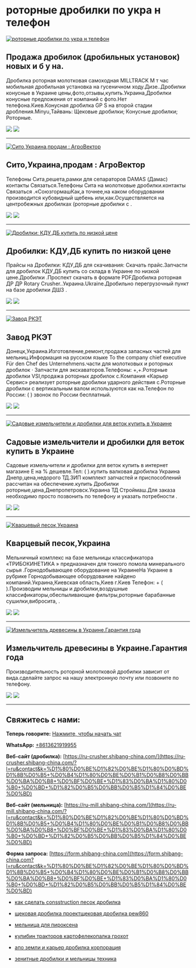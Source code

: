 # роторные дробилки по укра н телефон

<a href="https://swt.shibang-china.com/?l=ru&img&k=%D1%80%D0%BE%D1%82%D0%BE%D1%80%D0%BD%D1%8B%D0%B5+%D0%B4%D1%80%D0%BE%D0%B1%D0%B8%D0%BB%D0%BA%D0%B8+%D0%BF%D0%BE+%D1%83%D0%BA%D1%80%D0%B0+%D0%BD+%D1%82%D0%B5%D0%BB%D0%B5%D1%84%D0%BE%D0%BD" target="_blank">![роторные дробилки по укра н телефон](http://static.shibang-china.com/all-800x300/1015.jpg)</a>

## Продажа дробилок (дробильных установок) новых и б у на.
Дробилка роторная молотковая самоходная MILLTRACK M т час мобильная дробильная установка на гусеничном ходу.Дизе..Дробилки конусные в Украине цены,фото,отзывы,купить.Украина,Дробилки конусные предложения от компаний с фото.Нет телефона.Киев.Конусная дробилка GP S на второй стадии дробления.Minyu,Тайвань: Щековые дробилки; Конусные дробилки; Роторные.


<a href="https://whatsapp.shibangsoft.com/WhatsApp.php" target="_blank" title="WhatsApp">![](http://static.shibang-china.com/icon/whatsapp.png)</a> <a href="https://swt.shibang-china.com/?l=ru&icon&k=%D1%80%D0%BE%D1%82%D0%BE%D1%80%D0%BD%D1%8B%D0%B5+%D0%B4%D1%80%D0%BE%D0%B1%D0%B8%D0%BB%D0%BA%D0%B8+%D0%BF%D0%BE+%D1%83%D0%BA%D1%80%D0%B0+%D0%BD+%D1%82%D0%B5%D0%BB%D0%B5%D1%84%D0%BE%D0%BD" target="_blank">![](http://static.shibang-china.com/icon/chat-ru.png)</a>

---

<a href="https://swt.shibang-china.com/?l=ru&img&k=%D1%80%D0%BE%D1%82%D0%BE%D1%80%D0%BD%D1%8B%D0%B5+%D0%B4%D1%80%D0%BE%D0%B1%D0%B8%D0%BB%D0%BA%D0%B8+%D0%BF%D0%BE+%D1%83%D0%BA%D1%80%D0%B0+%D0%BD+%D1%82%D0%B5%D0%BB%D0%B5%D1%84%D0%BE%D0%BD" target="_blank">![Сито,Украина,продам : АгроВектор](http://static.shibang-china.com/all-800x300/1381.jpg)</a>

## Сито,Украина,продам : АгроВектор
Телефоны Сита,решета,рамки для сепараторов DAMAS (Дамас) контакты Связаться.Телефоны Сита на молотковые дробилки.контакты Связаться&nbsp;.«СоюзгормашКак,а точнее,на каком оборудовании производится кубовидный щебень или,как.Осуществляется на центробежных дробилках (роторные дробилки с&nbsp;.


<a href="https://whatsapp.shibangsoft.com/WhatsApp.php" target="_blank" title="WhatsApp">![](http://static.shibang-china.com/icon/whatsapp.png)</a> <a href="https://swt.shibang-china.com/?l=ru&icon&k=%D1%80%D0%BE%D1%82%D0%BE%D1%80%D0%BD%D1%8B%D0%B5+%D0%B4%D1%80%D0%BE%D0%B1%D0%B8%D0%BB%D0%BA%D0%B8+%D0%BF%D0%BE+%D1%83%D0%BA%D1%80%D0%B0+%D0%BD+%D1%82%D0%B5%D0%BB%D0%B5%D1%84%D0%BE%D0%BD" target="_blank">![](http://static.shibang-china.com/icon/chat-ru.png)</a>

---

<a href="https://swt.shibang-china.com/?l=ru&img&k=%D1%80%D0%BE%D1%82%D0%BE%D1%80%D0%BD%D1%8B%D0%B5+%D0%B4%D1%80%D0%BE%D0%B1%D0%B8%D0%BB%D0%BA%D0%B8+%D0%BF%D0%BE+%D1%83%D0%BA%D1%80%D0%B0+%D0%BD+%D1%82%D0%B5%D0%BB%D0%B5%D1%84%D0%BE%D0%BD" target="_blank">![Дробилки: КДУ,ДБ купить по низкой цене](http://static.shibang-china.com/all-800x300/132.jpg)</a>

## Дробилки: КДУ,ДБ купить по низкой цене
Прайсы на Дробилки: КДУ,ДБ для скачивания: Скачать прайс.Запчасти для дробилок КДУ,ДБ купить со склада в Украине по низкой цене.Дробилки&nbsp;.Проспект скачать в формате PDFДробилка роторная ДР ДР Rotary Crusher..Украина.Ukraine.Дробильно перегрузочный пункт на базе дробилки ДШЗ .


<a href="https://whatsapp.shibangsoft.com/WhatsApp.php" target="_blank" title="WhatsApp">![](http://static.shibang-china.com/icon/whatsapp.png)</a> <a href="https://swt.shibang-china.com/?l=ru&icon&k=%D1%80%D0%BE%D1%82%D0%BE%D1%80%D0%BD%D1%8B%D0%B5+%D0%B4%D1%80%D0%BE%D0%B1%D0%B8%D0%BB%D0%BA%D0%B8+%D0%BF%D0%BE+%D1%83%D0%BA%D1%80%D0%B0+%D0%BD+%D1%82%D0%B5%D0%BB%D0%B5%D1%84%D0%BE%D0%BD" target="_blank">![](http://static.shibang-china.com/icon/chat-ru.png)</a>

---

<a href="https://swt.shibang-china.com/?l=ru&img&k=%D1%80%D0%BE%D1%82%D0%BE%D1%80%D0%BD%D1%8B%D0%B5+%D0%B4%D1%80%D0%BE%D0%B1%D0%B8%D0%BB%D0%BA%D0%B8+%D0%BF%D0%BE+%D1%83%D0%BA%D1%80%D0%B0+%D0%BD+%D1%82%D0%B5%D0%BB%D0%B5%D1%84%D0%BE%D0%BD" target="_blank">![Завод РКЭТ](http://static.shibang-china.com/all-800x300/99.jpg)</a>

## Завод РКЭТ
Донецк,Украина.Изготовление,ремонт,продажа запасных частей для мельниц.Информация на русском языке To the company chief executive Für den Chef des Unternehmens.части для молотковых и роторных дробилок &middot; Запчасти для экскаваторов.Телефоны: +,+.Роторные дробилки VSI,продажа роторных дробилок с.Компания «Карьер Сервис» реализует роторные дробилки ударного действия с.Роторные дробилки с вертикальным валом используются как на.Телефон по России: ( ) звонок по России бесплатный.


<a href="https://whatsapp.shibangsoft.com/WhatsApp.php" target="_blank" title="WhatsApp">![](http://static.shibang-china.com/icon/whatsapp.png)</a> <a href="https://swt.shibang-china.com/?l=ru&icon&k=%D1%80%D0%BE%D1%82%D0%BE%D1%80%D0%BD%D1%8B%D0%B5+%D0%B4%D1%80%D0%BE%D0%B1%D0%B8%D0%BB%D0%BA%D0%B8+%D0%BF%D0%BE+%D1%83%D0%BA%D1%80%D0%B0+%D0%BD+%D1%82%D0%B5%D0%BB%D0%B5%D1%84%D0%BE%D0%BD" target="_blank">![](http://static.shibang-china.com/icon/chat-ru.png)</a>

---

<a href="https://swt.shibang-china.com/?l=ru&img&k=%D1%80%D0%BE%D1%82%D0%BE%D1%80%D0%BD%D1%8B%D0%B5+%D0%B4%D1%80%D0%BE%D0%B1%D0%B8%D0%BB%D0%BA%D0%B8+%D0%BF%D0%BE+%D1%83%D0%BA%D1%80%D0%B0+%D0%BD+%D1%82%D0%B5%D0%BB%D0%B5%D1%84%D0%BE%D0%BD" target="_blank">![Садовые измельчители и дробилки для веток купить в Украине](http://static.shibang-china.com/all-800x300/418.jpg)</a>

## Садовые измельчители и дробилки для веток купить в Украине
Садовые измельчители и дробилки для веток купить в интернет магазине Е на % дешевле.Тел: ( ).купить валковая дробилка Украина Днепр,цена,недорого ТД.ЗИП комплект запчастей и приспособлений рассчитан на обеспечение.купить Дробилки роторные,цена,Днепропетровск.Украина ТД Строймаш.Для заказа необходимо просто позвонить по телефону и указать потребности&nbsp;.


<a href="https://whatsapp.shibangsoft.com/WhatsApp.php" target="_blank" title="WhatsApp">![](http://static.shibang-china.com/icon/whatsapp.png)</a> <a href="https://swt.shibang-china.com/?l=ru&icon&k=%D1%80%D0%BE%D1%82%D0%BE%D1%80%D0%BD%D1%8B%D0%B5+%D0%B4%D1%80%D0%BE%D0%B1%D0%B8%D0%BB%D0%BA%D0%B8+%D0%BF%D0%BE+%D1%83%D0%BA%D1%80%D0%B0+%D0%BD+%D1%82%D0%B5%D0%BB%D0%B5%D1%84%D0%BE%D0%BD" target="_blank">![](http://static.shibang-china.com/icon/chat-ru.png)</a>

---

<a href="https://swt.shibang-china.com/?l=ru&img&k=%D1%80%D0%BE%D1%82%D0%BE%D1%80%D0%BD%D1%8B%D0%B5+%D0%B4%D1%80%D0%BE%D0%B1%D0%B8%D0%BB%D0%BA%D0%B8+%D0%BF%D0%BE+%D1%83%D0%BA%D1%80%D0%B0+%D0%BD+%D1%82%D0%B5%D0%BB%D0%B5%D1%84%D0%BE%D0%BD" target="_blank">![Кварцевый песок,Украина](http://static.shibang-china.com/all-800x300/985.jpg)</a>

## Кварцевый песок,Украина
Мельничный комплекс на базе мельницы классификатора «ТРИБОКИНЕТИКА » предназначен для тонкого помола минерального сырья&nbsp;.Горнодобывающее оборудование на УкраинеНа Украине в рубрике Горнодобывающее оборудование найдено компаний.Украина,Киевская область,Киев г.Киев Телефон: + ( ).Производим мельницы и дробилки,воздушные классификаторы,обеспыливающие фильтры,роторные барабанные сушилки,вибросита,&nbsp;.


<a href="https://whatsapp.shibangsoft.com/WhatsApp.php" target="_blank" title="WhatsApp">![](http://static.shibang-china.com/icon/whatsapp.png)</a> <a href="https://swt.shibang-china.com/?l=ru&icon&k=%D1%80%D0%BE%D1%82%D0%BE%D1%80%D0%BD%D1%8B%D0%B5+%D0%B4%D1%80%D0%BE%D0%B1%D0%B8%D0%BB%D0%BA%D0%B8+%D0%BF%D0%BE+%D1%83%D0%BA%D1%80%D0%B0+%D0%BD+%D1%82%D0%B5%D0%BB%D0%B5%D1%84%D0%BE%D0%BD" target="_blank">![](http://static.shibang-china.com/icon/chat-ru.png)</a>

---

<a href="https://swt.shibang-china.com/?l=ru&img&k=%D1%80%D0%BE%D1%82%D0%BE%D1%80%D0%BD%D1%8B%D0%B5+%D0%B4%D1%80%D0%BE%D0%B1%D0%B8%D0%BB%D0%BA%D0%B8+%D0%BF%D0%BE+%D1%83%D0%BA%D1%80%D0%B0+%D0%BD+%D1%82%D0%B5%D0%BB%D0%B5%D1%84%D0%BE%D0%BD" target="_blank">![Измельчитель древесины в Украине.Гарантия года](http://static.shibang-china.com/all-800x300/1443.jpg)</a>

## Измельчитель древесины в Украине.Гарантия года
Производительность роторной молотковой дробилки зависит от вида.сделайте запрос на нашу электронную почту или позвоните по телефону.

<a href="https://whatsapp.shibangsoft.com/WhatsApp.php" target="_blank" title="WhatsApp">![](http://static.shibang-china.com/icon/whatsapp.png)</a> <a href="https://swt.shibang-china.com/?l=ru&icon&k=%D1%80%D0%BE%D1%82%D0%BE%D1%80%D0%BD%D1%8B%D0%B5+%D0%B4%D1%80%D0%BE%D0%B1%D0%B8%D0%BB%D0%BA%D0%B8+%D0%BF%D0%BE+%D1%83%D0%BA%D1%80%D0%B0+%D0%BD+%D1%82%D0%B5%D0%BB%D0%B5%D1%84%D0%BE%D0%BD" target="_blank">![](http://static.shibang-china.com/icon/chat-ru.png)</a>

---
## Свяжитесь с нами:

**Теперь говорите:** [Нажмите, чтобы начать чат](https://swt.shibang-china.com?l=ru&contact&k=%D1%80%D0%BE%D1%82%D0%BE%D1%80%D0%BD%D1%8B%D0%B5+%D0%B4%D1%80%D0%BE%D0%B1%D0%B8%D0%BB%D0%BA%D0%B8+%D0%BF%D0%BE+%D1%83%D0%BA%D1%80%D0%B0+%D0%BD+%D1%82%D0%B5%D0%BB%D0%B5%D1%84%D0%BE%D0%BD)

**WhatsApp:**  [+8613621919955](https://whatsapp.shibangsoft.com/WhatsApp.php)

**Веб-сайт (дробилка):** [https://ru-crusher.shibang-china.com/](https://ru-crusher.shibang-china.com/?l=ru&contact&k=%D1%80%D0%BE%D1%82%D0%BE%D1%80%D0%BD%D1%8B%D0%B5+%D0%B4%D1%80%D0%BE%D0%B1%D0%B8%D0%BB%D0%BA%D0%B8+%D0%BF%D0%BE+%D1%83%D0%BA%D1%80%D0%B0+%D0%BD+%D1%82%D0%B5%D0%BB%D0%B5%D1%84%D0%BE%D0%BD)

**Веб-сайт (мельница):** [https://ru-mill.shibang-china.com/](https://ru-mill.shibang-china.com/?l=ru&contact&k=%D1%80%D0%BE%D1%82%D0%BE%D1%80%D0%BD%D1%8B%D0%B5+%D0%B4%D1%80%D0%BE%D0%B1%D0%B8%D0%BB%D0%BA%D0%B8+%D0%BF%D0%BE+%D1%83%D0%BA%D1%80%D0%B0+%D0%BD+%D1%82%D0%B5%D0%BB%D0%B5%D1%84%D0%BE%D0%BD)

**Форма запроса:** [https://form.shibang-china.com](https://form.shibang-china.com?l=ru&contact&k=%D1%80%D0%BE%D1%82%D0%BE%D1%80%D0%BD%D1%8B%D0%B5+%D0%B4%D1%80%D0%BE%D0%B1%D0%B8%D0%BB%D0%BA%D0%B8+%D0%BF%D0%BE+%D1%83%D0%BA%D1%80%D0%B0+%D0%BD+%D1%82%D0%B5%D0%BB%D0%B5%D1%84%D0%BE%D0%BD)

* [как сделать consstruction песок дробилка](../106/%D0%BA%D0%B0%D0%BA%20%D1%81%D0%B4%D0%B5%D0%BB%D0%B0%D1%82%D1%8C%20consstruction%20%D0%BF%D0%B5%D1%81%D0%BE%D0%BA%20%D0%B4%D1%80%D0%BE%D0%B1%D0%B8%D0%BB%D0%BA%D0%B0.md)

* [щековая дробилка проектщековая дробилка pew860](../112/%D1%89%D0%B5%D0%BA%D0%BE%D0%B2%D0%B0%D1%8F%20%D0%B4%D1%80%D0%BE%D0%B1%D0%B8%D0%BB%D0%BA%D0%B0%20%D0%BF%D1%80%D0%BE%D0%B5%D0%BA%D1%82%D1%89%D0%B5%D0%BA%D0%BE%D0%B2%D0%B0%D1%8F%20%D0%B4%D1%80%D0%BE%D0%B1%D0%B8%D0%BB%D0%BA%D0%B0%20pew860.md)

* [мельница для пироксена](../117/%D0%BC%D0%B5%D0%BB%D1%8C%D0%BD%D0%B8%D1%86%D0%B0%20%D0%B4%D0%BB%D1%8F%20%D0%BF%D0%B8%D1%80%D0%BE%D0%BA%D1%81%D0%B5%D0%BD%D0%B0.md)

* [кулибин тракторов картофелекопалка грохот](../106/%D0%BA%D1%83%D0%BB%D0%B8%D0%B1%D0%B8%D0%BD%20%D1%82%D1%80%D0%B0%D0%BA%D1%82%D0%BE%D1%80%D0%BE%D0%B2%20%D0%BA%D0%B0%D1%80%D1%82%D0%BE%D1%84%D0%B5%D0%BB%D0%B5%D0%BA%D0%BE%D0%BF%D0%B0%D0%BB%D0%BA%D0%B0%20%D0%B3%D1%80%D0%BE%D1%85%D0%BE%D1%82.md)

* [апо земли и карьер дробилка корпорация](../115/%D0%B0%D0%BF%D0%BE%20%D0%B7%D0%B5%D0%BC%D0%BB%D0%B8%20%D0%B8%20%D0%BA%D0%B0%D1%80%D1%8C%D0%B5%D1%80%20%D0%B4%D1%80%D0%BE%D0%B1%D0%B8%D0%BB%D0%BA%D0%B0%20%D0%BA%D0%BE%D1%80%D0%BF%D0%BE%D1%80%D0%B0%D1%86%D0%B8%D1%8F.md)

* [зенитные дробилки и мельницы техника](../112/%D0%B7%D0%B5%D0%BD%D0%B8%D1%82%D0%BD%D1%8B%D0%B5%20%D0%B4%D1%80%D0%BE%D0%B1%D0%B8%D0%BB%D0%BA%D0%B8%20%D0%B8%20%D0%BC%D0%B5%D0%BB%D1%8C%D0%BD%D0%B8%D1%86%D1%8B%20%D1%82%D0%B5%D1%85%D0%BD%D0%B8%D0%BA%D0%B0.md)
